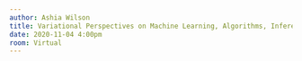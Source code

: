 ```yaml
---
author: Ashia Wilson
title: Variational Perspectives on Machine Learning, Algorithms, Inference, and Fairness
date: 2020-11-04 4:00pm
room: Virtual
---
```

